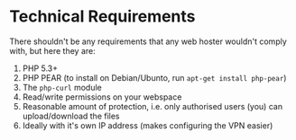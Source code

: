 # Technical Requirements

There shouldn't be any requirements that any web hoster wouldn't comply with, but here they are:

 1. PHP 5.3+
 2. PHP PEAR (to install on Debian/Ubunto, run `apt-get install php-pear`)
 3. The `php-curl` module
 4. Read/write permissions on your webspace
 5. Reasonable amount of protection, i.e. only authorised users (you) can upload/download the files
 6. Ideally with it's own IP address (makes configuring the VPN easier)
